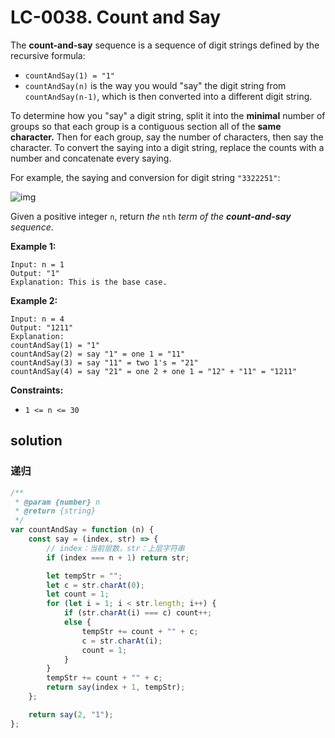 # LC-0038. Count and Say

The **count-and-say** sequence is a sequence of digit strings defined by the recursive formula:

-   `countAndSay(1) = "1"`
-   `countAndSay(n)` is the way you would "say" the digit string from `countAndSay(n-1)`, which is then converted into a different digit string.

To determine how you "say" a digit string, split it into the **minimal** number of groups so that each group is a contiguous section all of the **same character.** Then for each group, say the number of characters, then say the character. To convert the saying into a digit string, replace the counts with a number and concatenate every saying.

For example, the saying and conversion for digit string `"3322251"`:

![img](https://assets.leetcode.com/uploads/2020/10/23/countandsay.jpg)

Given a positive integer `n`, return _the_ `nth` _term of the **count-and-say** sequence_.

**Example 1:**

```
Input: n = 1
Output: "1"
Explanation: This is the base case.
```

**Example 2:**

```
Input: n = 4
Output: "1211"
Explanation:
countAndSay(1) = "1"
countAndSay(2) = say "1" = one 1 = "11"
countAndSay(3) = say "11" = two 1's = "21"
countAndSay(4) = say "21" = one 2 + one 1 = "12" + "11" = "1211"
```

**Constraints:**

-   `1 <= n <= 30`

## solution

### 递归

```javascript
/**
 * @param {number} n
 * @return {string}
 */
var countAndSay = function (n) {
    const say = (index, str) => {
        // index：当前层数，str：上层字符串
        if (index === n + 1) return str;

        let tempStr = "";
        let c = str.charAt(0);
        let count = 1;
        for (let i = 1; i < str.length; i++) {
            if (str.charAt(i) === c) count++;
            else {
                tempStr += count + "" + c;
                c = str.charAt(i);
                count = 1;
            }
        }
        tempStr += count + "" + c;
        return say(index + 1, tempStr);
    };

    return say(2, "1");
};
```
